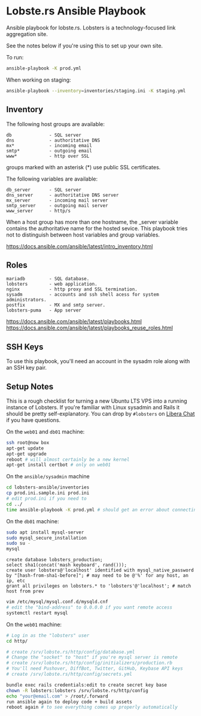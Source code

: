 # Lobste.rs Ansible Playbook

Ansible playbook for lobste.rs.
Lobsters is a technology-focused link aggregation site.

See the notes below if you're using this to set up your own site.

To run:

```bash
ansible-playbook -K prod.yml
```

When working on staging:

```bash
ansible-playbook --inventory=inventories/staging.ini -K staging.yml
```

## Inventory

The following host groups are available:

    db              - SQL server
    dns             - authoritative DNS
    mx*             - incoming email
    smtp*           - outgoing email
    www*            - http over SSL

  groups marked with an asterisk (*) use public SSL certificates.

The following variables are available:

    db_server       - SQL server
    dns_server      - authoritative DNS server
    mx_server       - incoming mail server
    smtp_server     - outgoing mail server
    www_server      - http/s

When a host group has more than one hostname, the _server variable contains the authoritative name for the hosted sevice.
This playbook tries not to distinguish between host variables and group variables.

https://docs.ansible.com/ansible/latest/intro_inventory.html


## Roles

    mariadb         - SQL database.
    lobsters        - web application.
    nginx           - http proxy and SSL termination.
    sysadm          - accounts and ssh shell acess for system administrators.
    postfix         - MX and smtp server.
    lobsters-puma   - App server

https://docs.ansible.com/ansible/latest/playbooks.html
https://docs.ansible.com/ansible/latest/playbooks_reuse_roles.html


## SSH Keys

To use this playbook, you'll need an account in the sysadm role along with an SSH key pair.


## Setup Notes

This is a rough checklist for turning a new Ubuntu LTS VPS into a running instance of Lobsters.
If you're familiar with Linux sysadmin and Rails it should be pretty self-explanatory.
You can drop by `#lobsters` on [Libera Chat](https://libera.chat/) if you have questions.


On the `web01` and `db01` machine:
```bash
ssh root@now box
apt-get update
apt-get upgrade
reboot # will almost certainly be a new kernel
apt-get install certbot # only on web01
```

On the `ansible/sysadmin` machine
```bash
cd lobsters-ansible/inventories
cp prod.ini.sample.ini prod.ini
# edit prod.ini if you need to
cd ../
time ansible-playbook -K prod.yml # should get an error about connecting to database
```

On the `db01` machine:
```bash
sudo apt install mysql-server
sudo mysql_secure_installation
sudo su -
mysql
```
```mysql
create database lobsters_production;
select sha1(concat('mash keyboard', rand()));
create user lobsters@'localhost' identified with mysql_native_password by "[hash-from-sha1-before]"; # may need to be @'%' for any host, an ip, etc
grant all privileges on lobsters.* to 'lobsters'@'localhost'; # match host from prev
```
```bash
vim /etc/mysql/mysql.conf.d/mysqld.cnf
# edit the "bind-address" to 0.0.0.0 if you want remote access
systemctl restart mysql
```

On the `web01` machine:
```bash
# Log in as the "lobsters" user
cd http/

# create /srv/lobste.rs/http/config/database.yml
# Change the "socket" to "host" if you're mysql server is remote
# create /srv/lobste.rs/http/config/initializers/production.rb
# You'll need Pushover, DiffBot, Twitter, GitHub, Keybase API keys
# create /srv/lobste.rs/http/config/secrets.yml

bundle exec rails credentials:edit to create secret key base
chown -R lobsters:lobsters /srv/lobste.rs/http/config
echo "your@email.com" > /root/.forward
run ansible again to deploy code + build assets
reboot again # to see everything comes up properly automatically
```

